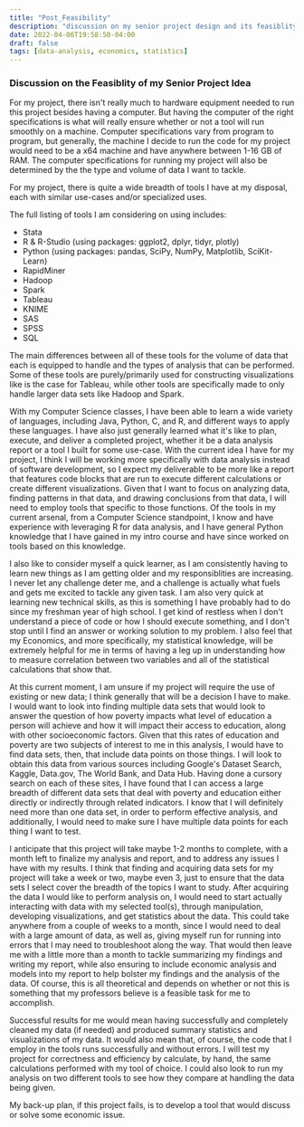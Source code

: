 ```yaml
---
title: "Post_Feasibility"
description: "discussion on my senior project design and its feasiblity"
date: 2022-04-06T19:58:50-04:00
draft: false
tags: [data-analysis, economics, statistics]
---
```


### Discussion on the Feasiblity of my Senior Project Idea

For my project, there isn't really much to hardware equipment needed to run this project besides having a computer. But having the computer of the right specifications is what will really ensure whether or not a tool will run smoothly on a machine. Computer specifications vary from program to program, but generally, the machine I decide to run the code for my project would need to be a x64 machine and have anywhere between 1-16 GB of RAM. The computer specifications for running my project will also be determined by the the type and volume of data I want to tackle.

For my project, there is quite a wide breadth of tools I have at my disposal, each with similar use-cases and/or specialized uses.

The full listing of tools I am considering on using includes:

- Stata
- R & R-Studio (using packages: ggplot2, dplyr, tidyr, plotly)
- Python (using packages: pandas, SciPy, NumPy, Matplotlib, SciKit-Learn)
- RapidMiner
- Hadoop
- Spark
- Tableau
- KNIME
- SAS
- SPSS
- SQL

The main differences between all of these tools for the volume of data that each is equipped to handle and the types of analysis that can be performed. Some of these tools are purely/primarily used for constructing visualizations like is the case for Tableau, while other tools are specifically made to only handle larger data sets like Hadoop and Spark.

With my Computer Science classes, I have been able to learn a wide variety of languages, including Java, Python, C, and R, and different ways to apply these languages. I have also just generally learned what it's like to plan, execute, and deliver a completed project, whether it be a data analysis report or a tool I built for some use-case. With the current idea I have for my project, I think I will be working more specifically with data analysis instead of software development, so I expect my deliverable to be more like a report that features code blocks that are run to execute different calculations or create different visualizations. Given that I want to focus on analyzing data, finding patterns in that data, and drawing conclusions from that data, I will need to employ tools that specific to those functions. Of the tools in my current arsenal, from a Computer Science standpoint, I know and have experience with leveraging R for data analysis, and I have general Python knowledge that I have gained in my intro course and have since worked on tools based on this knowledge.

I also like to consider myself a quick learner, as I am consistently having to learn new things as I am getting older and my responsiblities are increasing. I never let any challenge deter me, and a challenge is actually what fuels and gets me excited to tackle any given task. I am also very quick at learning new technical skills, as this is something I have probably had to do since my freshman year of high school. I get kind of restless when I don't understand a piece of code or how I should execute something, and I don't stop until I find an answer or working solution to my problem. I also feel that my Economics, and more specifically, my statistical knowledge, will be extremely helpful for me in terms of having a leg up in understanding how to measure correlation between two variables and all of the statistical calculations that show that.

At this current moment, I am unsure if my project will require the use of existing or new data; I think generally that will be a decision I have to make. I would want to look into finding multiple data sets that would look to answer the question of how poverty impacts what level of education a person will achieve and how it will impact their access to education, along with other socioeconomic factors. Given that this rates of education and poverty are two subjects of interest to me in this analysis, I would have to find data sets, then, that include data points on those things. I will look to obtain this data from various sources including Google's Dataset Search, Kaggle, Data.gov, The World Bank, and Data Hub. Having done a cursory search on each of these sites, I have found that I can access a large breadth of different data sets that deal with poverty and education either directly or indirectly through related indicators. I know that I will definitely need more than one data set, in order to perform effective analysis, and additionally, I would need to make sure I have multiple data points for each thing I want to test.

I anticipate that this project will take maybe 1-2 months to complete, with a month left to finalize my analysis and report, and to address any issues I have with my results. I think that finding and acquiring data sets for my project will take a week or two, maybe even 3, just to ensure that the data sets I select cover the breadth of the topics I want to study. After acquiring the data I would like to perform analysis on, I would need to start actually interacting with data with my selected tool(s), through manipulation, developing visualizations, and get statistics about the data. This could take anywhere from a couple of weeks to a month, since I would need to deal with a large amount of data, as well as, giving myself run for running into errors that I may need to troubleshoot along the way. That would then leave me with a little more than a month to tackle summarizing my findings and writing my report, while also ensuring to include economic analysis and models into my report to help bolster my findings and the analysis of the data. Of course, this is all theoretical and depends on whether or not this is something that my professors believe is a feasible task for me to accomplish.

Successful results for me would mean having successfully and completely cleaned my data (if needed) and produced summary statistics and visualizations of my data. It would also mean that, of course, the code that I employ in the tools runs successfully and without errors. I will test my project for correctness and efficiency by calculate, by hand, the same calculations performed with my tool of choice. I could also look to run my analysis on two different tools to see how they compare at handling the data being given.

My back-up plan, if this project fails, is to develop a tool that would discuss or solve some economic issue.